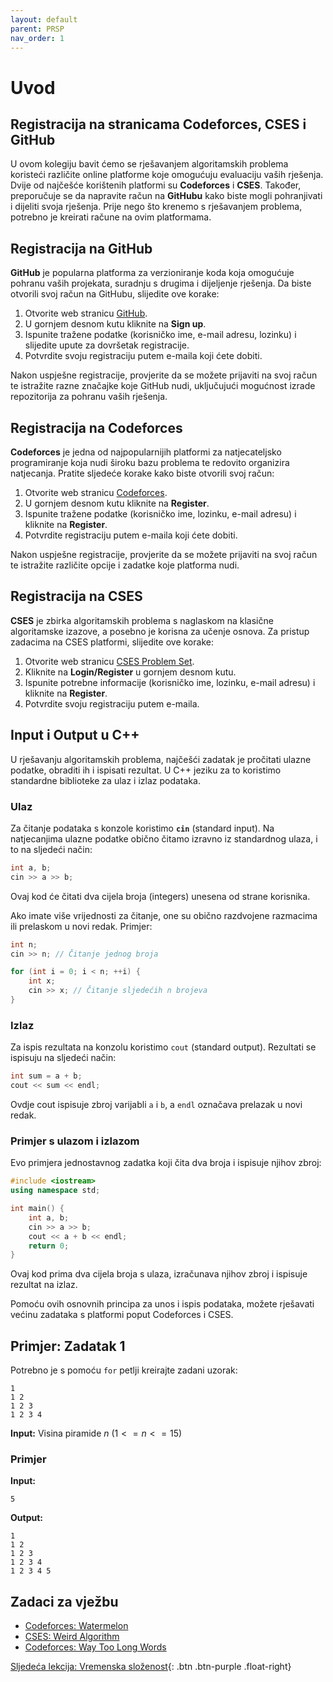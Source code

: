 ```yaml
---
layout: default
parent: PRSP
nav_order: 1
---
```


# Uvod

## Registracija na stranicama Codeforces, CSES i GitHub

U ovom kolegiju bavit ćemo se rješavanjem algoritamskih problema koristeći različite online platforme koje omogućuju evaluaciju vaših rješenja. Dvije od najčešće korištenih platformi su **Codeforces** i **CSES**. Također, preporučuje se da napravite račun na **GitHubu** kako biste mogli pohranjivati i dijeliti svoja rješenja. Prije nego što krenemo s rješavanjem problema, potrebno je kreirati račune na ovim platformama.

## Registracija na GitHub

**GitHub** je popularna platforma za verzioniranje koda koja omogućuje pohranu vaših projekata, suradnju s drugima i dijeljenje rješenja. Da biste otvorili svoj račun na GitHubu, slijedite ove korake:

1. Otvorite web stranicu [GitHub](https://github.com/).
2. U gornjem desnom kutu kliknite na **Sign up**.
3. Ispunite tražene podatke (korisničko ime, e-mail adresu, lozinku) i slijedite upute za dovršetak registracije.
4. Potvrdite svoju registraciju putem e-maila koji ćete dobiti.

Nakon uspješne registracije, provjerite da se možete prijaviti na svoj račun te istražite razne značajke koje GitHub nudi, uključujući mogućnost izrade repozitorija za pohranu vaših rješenja.

## Registracija na Codeforces

**Codeforces** je jedna od najpopularnijih platformi za natjecateljsko programiranje koja nudi široku bazu problema te redovito organizira natjecanja. Pratite sljedeće korake kako biste otvorili svoj račun:

1. Otvorite web stranicu [Codeforces](https://codeforces.com/).
2. U gornjem desnom kutu kliknite na **Register**.
3. Ispunite tražene podatke (korisničko ime, lozinku, e-mail adresu) i kliknite na **Register**.
4. Potvrdite registraciju putem e-maila koji ćete dobiti.

Nakon uspješne registracije, provjerite da se možete prijaviti na svoj račun te istražite različite opcije i zadatke koje platforma nudi.

## Registracija na CSES

**CSES** je zbirka algoritamskih problema s naglaskom na klasične algoritamske izazove, a posebno je korisna za učenje osnova. Za pristup zadacima na CSES platformi, slijedite ove korake:

1. Otvorite web stranicu [CSES Problem Set](https://cses.fi/problemset/).
2. Kliknite na **Login/Register** u gornjem desnom kutu.
3. Ispunite potrebne informacije (korisničko ime, lozinku, e-mail adresu) i kliknite na **Register**.
4. Potvrdite svoju registraciju putem e-maila.

## Input i Output u C++

U rješavanju algoritamskih problema, najčešći zadatak je pročitati ulazne podatke, obraditi ih i ispisati rezultat. U C++ jeziku za to koristimo standardne biblioteke za ulaz i izlaz podataka.

### Ulaz

Za čitanje podataka s konzole koristimo **`cin`** (standard input). Na natjecanjima ulazne podatke obično čitamo izravno iz standardnog ulaza, i to na sljedeći način:

```cpp
int a, b;
cin >> a >> b;
```

Ovaj kod će čitati dva cijela broja (integers) unesena od strane korisnika.

Ako imate više vrijednosti za čitanje, one su obično razdvojene razmacima ili prelaskom u novi redak. Primjer:

```cpp
int n;
cin >> n; // Čitanje jednog broja

for (int i = 0; i < n; ++i) {
    int x;
    cin >> x; // Čitanje sljedećih n brojeva
}
```

### Izlaz

Za ispis rezultata na konzolu koristimo `cout` (standard output). Rezultati se ispisuju na sljedeći način:

```cpp
int sum = a + b;
cout << sum << endl;
```

Ovdje cout ispisuje zbroj varijabli `a` i `b`, a `endl` označava prelazak u novi redak.

### Primjer s ulazom i izlazom

Evo primjera jednostavnog zadatka koji čita dva broja i ispisuje njihov zbroj:

```cpp
#include <iostream>
using namespace std;

int main() {
    int a, b;
    cin >> a >> b;
    cout << a + b << endl;
    return 0;
}
```

Ovaj kod prima dva cijela broja s ulaza, izračunava njihov zbroj i ispisuje rezultat na izlaz.

Pomoću ovih osnovnih principa za unos i ispis podataka, možete rješavati većinu zadataka s platformi poput Codeforces i CSES.

## Primjer: Zadatak 1

Potrebno je s pomoću `for` petlji kreirajte zadani uzorak:

```text
1 
1 2 
1 2 3 
1 2 3 4 
```

**Input:** Visina piramide $n$ $(1 <= n <= 15)$

### Primjer

**Input:**

```text
5
```

**Output:**

```text
1 
1 2 
1 2 3 
1 2 3 4 
1 2 3 4 5
```

## Zadaci za vježbu

- [Codeforces: Watermelon](https://codeforces.com/problemset/problem/4/A)
- [CSES: Weird Algorithm](https://cses.fi/problemset/task/1068)
- [Codeforces: Way Too Long Words](https://codeforces.com/problemset/problem/71/A)

[Sljedeća lekcija: Vremenska složenost](../vremenska-slozenost){: .btn .btn-purple .float-right}
